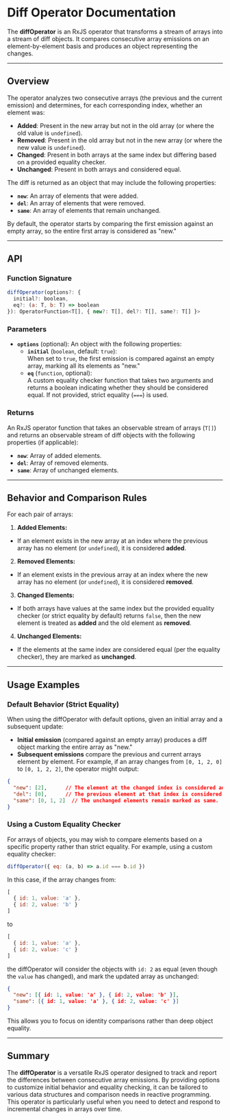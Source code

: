 # Diff Operator Documentation

The **diffOperator** is an RxJS operator that transforms a stream of arrays into a stream of diff objects. It compares consecutive array emissions on an element-by-element basis and produces an object representing the changes.

---

## Overview

The operator analyzes two consecutive arrays (the previous and the current emission) and determines, for each corresponding index, whether an element was:

- **Added**: Present in the new array but not in the old array (or where the old value is `undefined`).
- **Removed**: Present in the old array but not in the new array (or where the new value is `undefined`).
- **Changed**: Present in both arrays at the same index but differing based on a provided equality checker.
- **Unchanged**: Present in both arrays and considered equal.

The diff is returned as an object that may include the following properties:

- **`new`**: An array of elements that were added.
- **`del`**: An array of elements that were removed.
- **`same`**: An array of elements that remain unchanged.

By default, the operator starts by comparing the first emission against an empty array, so the entire first array is considered as "new."

---

## API

### Function Signature

```javascript
diffOperator(options?: {
  initial?: boolean,
  eq?: (a: T, b: T) => boolean
}): OperatorFunction<T[], { new?: T[], del?: T[], same?: T[] }>
```

### Parameters

- **`options`** (optional): An object with the following properties:
  - **`initial`** (`boolean`, default: `true`):  
    When set to `true`, the first emission is compared against an empty array, marking all its elements as "new."
  - **`eq`** (`function`, optional):  
    A custom equality checker function that takes two arguments and returns a boolean indicating whether they should be considered equal. If not provided, strict equality (`===`) is used.

### Returns

An RxJS operator function that takes an observable stream of arrays (`T[]`) and returns an observable stream of diff objects with the following properties (if applicable):

- **`new`**: Array of added elements.
- **`del`**: Array of removed elements.
- **`same`**: Array of unchanged elements.

---

## Behavior and Comparison Rules

For each pair of arrays:

1. **Added Elements:**
  - If an element exists in the new array at an index where the previous array has no element (or `undefined`), it is considered **added**.

2. **Removed Elements:**
  - If an element exists in the previous array at an index where the new array has no element (or `undefined`), it is considered **removed**.

3. **Changed Elements:**
  - If both arrays have values at the same index but the provided equality checker (or strict equality by default) returns `false`, then the new element is treated as **added** and the old element as **removed**.

4. **Unchanged Elements:**
  - If the elements at the same index are considered equal (per the equality checker), they are marked as **unchanged**.

---

## Usage Examples

### Default Behavior (Strict Equality)

When using the diffOperator with default options, given an initial array and a subsequent update:

- **Initial emission** (compared against an empty array) produces a diff object marking the entire array as "new."
- **Subsequent emissions** compare the previous and current arrays element by element. For example, if an array changes from `[0, 1, 2, 0]` to `[0, 1, 2, 2]`, the operator might output:

```json
{
  "new": [2],      // The element at the changed index is considered added.
  "del": [0],      // The previous element at that index is considered removed.
  "same": [0, 1, 2]  // The unchanged elements remain marked as same.
}
```

### Using a Custom Equality Checker

For arrays of objects, you may wish to compare elements based on a specific property rather than strict equality. For example, using a custom equality checker:

```javascript
diffOperator({ eq: (a, b) => a.id === b.id })
```

In this case, if the array changes from:

```javascript
[
  { id: 1, value: 'a' },
  { id: 2, value: 'b' }
]
```

to

```javascript
[
  { id: 1, value: 'a' },
  { id: 2, value: 'c' }
]
```

the diffOperator will consider the objects with `id: 2` as equal (even though the `value` has changed), and mark the updated array as unchanged:

```json
{
  "new": [{ id: 1, value: 'a' }, { id: 2, value: 'b' }],
  "same": [{ id: 1, value: 'a' }, { id: 2, value: 'c' }]
}
```

This allows you to focus on identity comparisons rather than deep object equality.

---

## Summary

The **diffOperator** is a versatile RxJS operator designed to track and report the differences between consecutive array emissions. By providing options to customize initial behavior and equality checking, it can be tailored to various data structures and comparison needs in reactive programming. This operator is particularly useful when you need to detect and respond to incremental changes in arrays over time.
